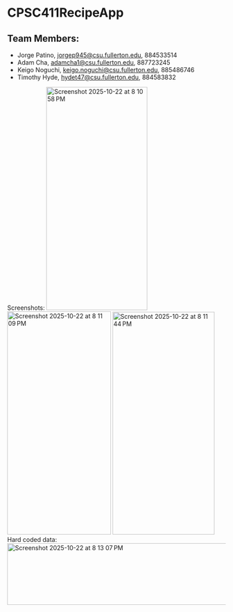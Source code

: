 # CPSC411RecipeApp

## Team Members: 
* Jorge Patino, jorgep945@csu.fullerton.edu, 884533514
* Adam Cha, adamcha1@csu.fullerton.edu, 887723245
* Keigo Noguchi, keigo.noguchi@csu.fullerton.edu, 885486746
* Timothy Hyde, hydet47@csu.fullerton.edu, 884583832

Screenshots:
<img width="233" height="514" alt="Screenshot 2025-10-22 at 8 10 58 PM" src="https://github.com/user-attachments/assets/262bb3d1-484d-44d6-b102-56e614816a7b" />
<img width="239" height="514" alt="Screenshot 2025-10-22 at 8 11 09 PM" src="https://github.com/user-attachments/assets/1b905f14-7348-4ea5-a972-bcaee81c676e" />
<img width="235" height="513" alt="Screenshot 2025-10-22 at 8 11 44 PM" src="https://github.com/user-attachments/assets/a9e4dc15-f16f-44d5-9b76-d5bd9d85b94c" />
Hard coded data:
<img width="1083" height="142" alt="Screenshot 2025-10-22 at 8 13 07 PM" src="https://github.com/user-attachments/assets/20fea22b-5d07-4151-bd7a-4e41a7309d3a" />
